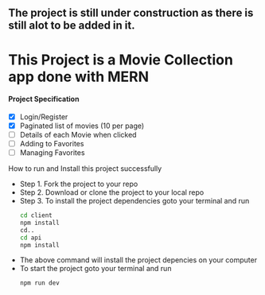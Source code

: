 ## The project is still under construction as there is still alot to be added in it.
# This Project is a Movie Collection app done with MERN


#### Project Specification
- [x] Login/Register
- [x] Paginated list of movies (10 per page)
- [ ] Details of each Movie when clicked
- [ ] Adding to Favorites
- [ ] Managing Favorites

How to run and Install this project successfully

* Step 1. Fork the project to your repo
* Step 2. Download or clone the project to your local repo
* Step 3. To install the project dependencies goto your terminal and run
    ```sh
    cd client
    npm install
    cd..
    cd api
    npm install
    ```
* The above command will install the project depencies on your computer
* To start the project goto your terminal and run 
    ```sh
    npm run dev
    ```
